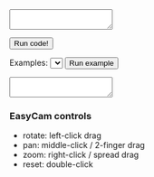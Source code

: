 <!-- index.md -->

<!-- p5 -->
<script src="p5/p5.min.js"></script>
<script src="p5/p5.easycam.min.js"></script>

<script src="parametric_playground.js"></script>
<script src="examples.js"></script>

<!-- codemirror -->
<link rel="stylesheet" href="codemirror/lib/codemirror.css">
<link rel="stylesheet" href="codemirror/theme/blackboard.css">
<script src="codemirror/lib/codemirror.js"></script>
<script src="codemirror/mode/javascript/javascript.js"></script>


<!-- content -->


<textarea id="userCode"></textarea>

<button onclick="runUserCode()">Run code!</button>

<center>
<main></main>
</center>

Examples: <select id="selectExample"></select>
<button onclick="runExampleCode()">Run example</button>

<textarea id="exampleCode"></textarea>

<br/>

### EasyCam controls

* rotate: left-click drag
* pan: middle-click / 2-finger drag
* zoom: right-click / spread drag
* reset: double-click


<script>
    initializeCodeMirror();
    initializeExampleList();
</script>


